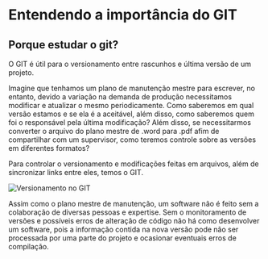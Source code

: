 # Entendendo a importância do GIT

## Porque estudar o git?

O GIT é útil para o versionamento entre rascunhos e última versão de um projeto.

Imagine que tenhamos um plano de manutenção mestre para escrever, no entanto, devido a variação na demanda de produção necessitamos modificar e atualizar o mesmo periodicamente. Como saberemos em qual versão estamos e se ela é a aceitável, além disso, como saberemos quem foi o responsável pela última modificação? Além disso, se necessitarmos converter o arquivo do plano mestre de .word para .pdf afim de compartilhar com um supervisor, como teremos controle sobre as versões em diferentes formatos?

Para controlar o versionamento e modificações feitas em arquivos, além de sincronizar links entre eles, temos o GIT. 

![Versionamento no GIT](C:\workspace\dio-desafio-github-primeiro-repositorio\Introducao-ao-git-e-github\assets\images\rascunho-final-exemplo.png)

Assim como o plano mestre de manutenção, um software não é feito sem a colaboração de diversas pessoas e expertise. Sem o monitoramento de versões e possíveis erros de alteração de código não há como desenvolver um software, pois a informação contida na nova versão pode não ser processada por uma parte do projeto e ocasionar eventuais erros de compilação.



